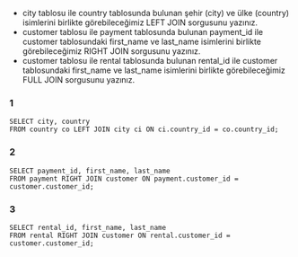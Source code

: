- city tablosu ile country tablosunda bulunan şehir (city) ve ülke (country) isimlerini birlikte görebileceğimiz LEFT JOIN sorgusunu yazınız.
- customer tablosu ile payment tablosunda bulunan payment_id ile customer tablosundaki first_name ve last_name isimlerini birlikte görebileceğimiz RIGHT JOIN sorgusunu yazınız.
- customer tablosu ile rental tablosunda bulunan rental_id ile customer tablosundaki first_name ve last_name isimlerini birlikte görebileceğimiz FULL JOIN sorgusunu yazınız.


### 1
```
SELECT city, country
FROM country co LEFT JOIN city ci ON ci.country_id = co.country_id;
```

### 2
```
SELECT payment_id, first_name, last_name 
FROM payment RIGHT JOIN customer ON payment.customer_id = customer.customer_id;
```


### 3
```
SELECT rental_id, first_name, last_name 
FROM rental RIGHT JOIN customer ON rental.customer_id = customer.customer_id;
```